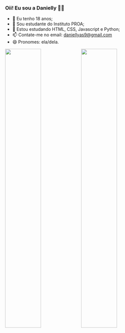 ### Oii! Eu sou a Danielly 👋😊

- 📌 Eu tenho 18 anos;
- 📒 Sou estudante do Instituto PROA;
- 🌱 Estou estudando HTML, CSS, Javascript e Python;
- 📫 Contate-me no email: daniellyas9@gmail.com
- 😄 Pronomes: ela/dela.

<div>
<img width="48%" src="https://github-readme-stats.vercel.app/api?username=daniellysilva&show_icons=true&theme=radical&include_all_commits=true&count_private=true"/>
<img width="48%" src="https://github-readme-stats.vercel.app/api/top-langs/?username=daniellysilva&layout=compact&langs_count=16&theme=radical"/>
</div>
